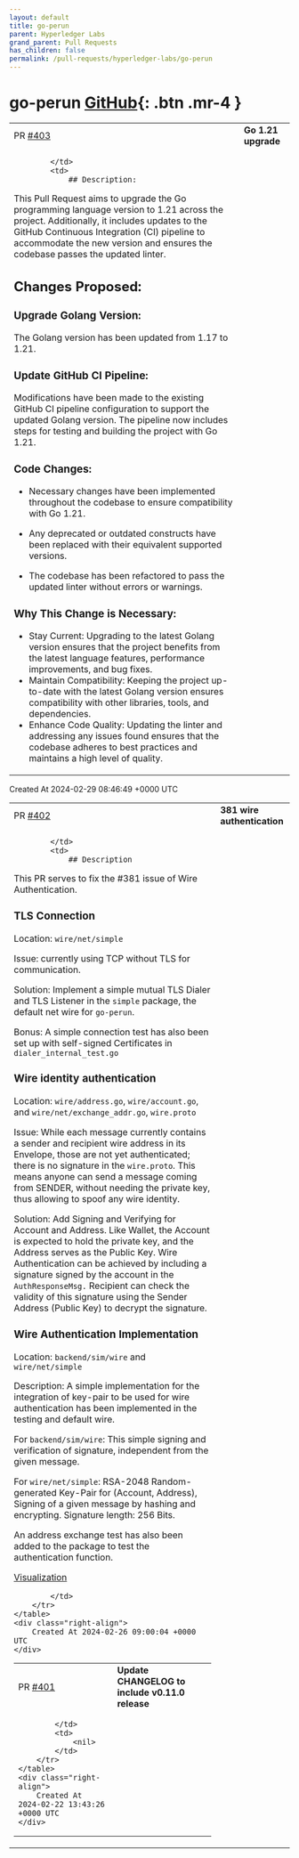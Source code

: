 ```yaml
---
layout: default
title: go-perun
parent: Hyperledger Labs
grand_parent: Pull Requests
has_children: false
permalink: /pull-requests/hyperledger-labs/go-perun
---
```


# go-perun <span class="fs-3 right-align">[GitHub](https://github.com/hyperledger-labs/go-perun){: .btn .mr-4 }</span>


<div>
    <table>
        <tr>
            <td>
                PR <a href="https://github.com/hyperledger-labs/go-perun/pull/403" class=".btn">#403</a>
            </td>
            <td>
                <b>
                    Go 1.21 upgrade
                </b>
            </td>
        </tr>
        <tr>
            <td>
                
            </td>
            <td>
                ## Description:
This Pull Request aims to upgrade the Go programming language version to 1.21 across the project. Additionally, it includes updates to the GitHub Continuous Integration (CI) pipeline to accommodate the new version and ensures the codebase passes the updated linter.

## Changes Proposed:
### Upgrade Golang Version:

The Golang version has been updated from 1.17 to 1.21.
### Update GitHub CI Pipeline:

Modifications have been made to the existing GitHub CI pipeline configuration to support the updated Golang version.
The pipeline now includes steps for testing and building the project with Go 1.21.
### Code Changes:

- Necessary changes have been implemented throughout the codebase to ensure compatibility with Go 1.21.

- Any deprecated or outdated constructs have been replaced with their equivalent supported versions.

- The codebase has been refactored to pass the updated linter without errors or warnings.
### Why This Change is Necessary:
- Stay Current: Upgrading to the latest Golang version ensures that the project benefits from the latest language features, performance improvements, and bug fixes.
- Maintain Compatibility: Keeping the project up-to-date with the latest Golang version ensures compatibility with other libraries, tools, and dependencies.
- Enhance Code Quality: Updating the linter and addressing any issues found ensures that the codebase adheres to best practices and maintains a high level of quality.
            </td>
        </tr>
    </table>
    <div class="right-align">
        Created At 2024-02-29 08:46:49 +0000 UTC
    </div>
</div>

<div>
    <table>
        <tr>
            <td>
                PR <a href="https://github.com/hyperledger-labs/go-perun/pull/402" class=".btn">#402</a>
            </td>
            <td>
                <b>
                    381 wire authentication
                </b>
            </td>
        </tr>
        <tr>
            <td>
                
            </td>
            <td>
                ## Description
This PR serves to fix the #381 issue of Wire Authentication. 

### TLS Connection
Location: `wire/net/simple`

Issue: currently using TCP without TLS for communication. 

Solution: Implement a simple mutual TLS Dialer and TLS Listener in the `simple` package, the default net wire for `go-perun`.

Bonus: A simple connection test has also been set up with self-signed Certificates in `dialer_internal_test.go`

### Wire identity authentication
Location: `wire/address.go`, `wire/account.go`, and `wire/net/exchange_addr.go`, `wire.proto`

Issue: While each message currently contains a sender and recipient wire address in its Envelope, those are not yet authenticated; there is no signature in the `wire.proto`. This means anyone can send a message coming from SENDER, without needing the private key, thus allowing to spoof any wire identity.

Solution: Add Signing and Verifying for Account and Address. Like Wallet, the Account is expected to hold the private key, and the Address serves as the Public Key. Wire Authentication can be achieved by including a signature signed by the account in the `AuthResponseMsg.` Recipient can check the validity of this signature using the Sender Address (Public Key) to decrypt the signature.

### Wire Authentication Implementation
Location: `backend/sim/wire` and `wire/net/simple`

Description: A simple implementation for the integration of key-pair to be used for wire authentication has been implemented in the testing and default wire. 

For `backend/sim/wire`: This simple signing and verification of signature, independent from the given message.

For `wire/net/simple`: RSA-2048 Random-generated Key-Pair for (Account, Address), Signing of a given message by hashing and encrypting. Signature length: 256 Bits.

An address exchange test has also been added to the package to test the authentication function.


[Visualization](https://miro.com/app/board/uXjVNszT4kY=/?share_link_id=475156674819)


            </td>
        </tr>
    </table>
    <div class="right-align">
        Created At 2024-02-26 09:00:04 +0000 UTC
    </div>
</div>

<div>
    <table>
        <tr>
            <td>
                PR <a href="https://github.com/hyperledger-labs/go-perun/pull/401" class=".btn">#401</a>
            </td>
            <td>
                <b>
                    Update CHANGELOG to include v0.11.0 release
                </b>
            </td>
        </tr>
        <tr>
            <td>
                
            </td>
            <td>
                <nil>
            </td>
        </tr>
    </table>
    <div class="right-align">
        Created At 2024-02-22 13:43:26 +0000 UTC
    </div>
</div>

